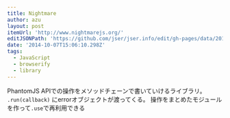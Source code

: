 ```yaml
---
title: Nightmare
author: azu
layout: post
itemUrl: 'http://www.nightmarejs.org/'
editJSONPath: 'https://github.com/jser/jser.info/edit/gh-pages/data/2014/10/index.json'
date: '2014-10-07T15:06:10.298Z'
tags:
  - JavaScript
  - browserify
  - library
---
```

PhantomJS APIでの操作をメソッドチェーンで書いていけるライブラリ。
`.run(callback)` にerrorオブジェクトが渡ってくる。
操作をまとめたモジュールを作って`.use`で再利用できる
